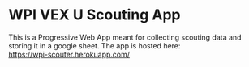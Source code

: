 # WPI VEX U Scouting App

This is a Progressive Web App meant for collecting scouting data and storing it in a google sheet. The app is hosted here:  
https://wpi-scouter.herokuapp.com/
